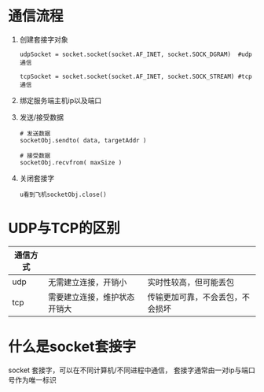 # 通信流程

1. 创建套接字对象

   ```
   udpSocket = socket.socket(socket.AF_INET, socket.SOCK_DGRAM)  #udp通信

   tcpSocket = socket.socket(socket.AF_INET, socket.SOCK_STREAM) #tcp通信

   ```
2. 绑定服务端主机ip以及端口
3. 发送/接受数据

   ```
   # 发送数据
   socketObj.sendto( data, targetAddr )

   # 接受数据
   socketObj.recvfrom( maxSize )
   ```
4. 关闭套接字

   ```
   u看到飞机socketObj.close()
   ```

# UDP与TCP的区别

| 通信方式 |                              |                                  |
| -------- | ---------------------------- | -------------------------------- |
| udp      | 无需建立连接，开销小         | 实时性较高，但可能丢包           |
| tcp      | 需要建立连接，维护状态开销大 | 传输更加可靠，不会丢包，不会损坏 |

# 什么是socket套接字

socket 套接字，可以在不同计算机/不同进程中通信， 套接字通常由一对ip与端口号作为唯一标识
